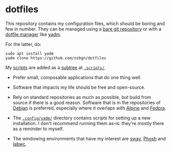 # dotfiles

This repository contains my configuration files, which should be boring 
and few in number. They can be managed using a [bare git 
repository][bare] or with a [dotfile manager][dots] like [yadm][yadm]. 

For the latter, do:

    sudo apt install yadm
    yadm clone https://github.com/nsbgn/dotfiles

My [scripts][scrp] are added as a [subtree][atla] at 
[`.scripts/`](../.scripts).

-   Prefer small, composable applications that do one thing well.

-   Software that impacts my life should be free and open-source.

-   Rely on standard repositories as much as possible, but build from 
    source if there is a good reason. Software that is in the 
    repositories of [Debian][drep] is preferred, especially where it 
    overlaps with [Alpine][arep] and [Fedora][frep].

-   The [`.config/yadm/`](../.config/yadm) directory contains scripts 
    for setting up a new installation. I don't recommend running them 
    as-is: they're mostly there as a reminder to myself.

-   The windowing environments that have my interest are [sway][sway], 
    [Phosh][phsh] and [labwc][labw].


<!-- Footnotes -------------------------------------------------------->

[^1]: Eventually, I want to make the install fully [automatic][auto], or 
    using a [preseed][seed]. Also, make proper packages for 
    [Alpine][apkg] and [Debian][dpkg].

<!-- Links ------------------------------------------------------------>

[atla]: https://www.atlassian.com/git/tutorials/git-subtree
[scrp]: https://github.com/slakkenhuis/scripts
[dots]: https://dotfiles.github.io/utilities/
[yadm]: https://yadm.io/
[bare]: https://cblte.github.io/sammelsurium/configs/the-best-way-to-store-your-dotfiles/
[phsh]: https://wiki.postmarketos.org/wiki/Phosh
[rivr]: https://github.com/riverwm/river
[wayf]: https://wayfire.org/
[sway]: https://swaywm.org/
[labw]: https://labwc.github.io/
[fdec]: https://github.com/AhoyISki/Firedecor
[bspw]: https://github.com/baskerville/bspwm
[tmsu]: https://tmsu.org/
[drep]: https://packages.debian.org/
[arep]: https://pkgs.alpinelinux.org/packages
[frep]: https://src.fedoraproject.org/
[auto]: https://debian-handbook.info/browse/stable/sect.automated-installation.html
[seed]: https://wiki.debian.org/DebianInstaller/Preseed
[apkg]: https://wiki.alpinelinux.org/wiki/Creating_an_Alpine_package
[dpkg]: https://wiki.debian.org/Packaging
[eup]: https://www.inkandswitch.com/end-user-programming/
[hea]: https://linuxhandbook.com/check-ssd-health/
